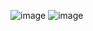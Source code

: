 ![image](https://github.com/user-attachments/assets/b1b06a77-c3f3-4ee6-8a90-d5d6b27745ed)
![image](https://github.com/user-attachments/assets/1b44e97c-f587-4b35-858a-6be5dc88990f)
